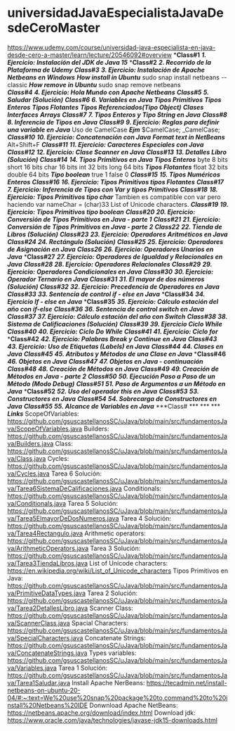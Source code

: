 # universidadJavaEspecialistaJavaDesdeCeroMaster
https://www.udemy.com/course/universidad-java-especialista-en-java-desde-cero-a-master/learn/lecture/20546092#overview
***Class#1**
    ***1. Ejercicio: Instalación del JDK de Java 15***
***Class#2**
    ***2. Recorrido de la Plataforma de Udemy***
***Class#3***
    ***3. Ejercicio: Instalación de Apache Netbeans en Windows***
       ***How install in Ubuntu***
           sudo snap install netbeans --classic
        ***How remove in Ubuntu***
           sudo snap remove netbeans    
***Class#4***
    ***4. Ejercicio: Hola Mundo con Apache Netbeans***
***Class#5***
    ***5. Saludar (Solución)***
***Class#6***
    ***6. Variables en Java***
        ***Tipos Primitivos***
            ***Tipos Enteros***
            ***Tipos Flotantes***
        ***Tipos Referenciados(Tipo Object)***
            ***Clases***
            ***Interfaces***
            ***Arrays***
***Class#7***
    ***7. Tipos Enteros y Tipo String en Java***
***Class#8***
    ***8. Inferencia de Tipos en Java***
***Class#9***
    ***9. Ejercicio: Reglas para definir una variable en Java***
        Uso de CamelCase
        ***Ejm***
            $CamelCase;
            _CamelCase;
***Class#10***
    ***10. Ejercicio: Concatenación con Java***
        ***Format text in NetBeans***
            Alt+Shift+F
***Class#11***
    ***11. Ejercicio: Caracteres Especiales con Java***
***Class#12***
    ***12. Ejercicio: Clase Scanner en Java***
***Class#13***
    ***13. Detalles Libro (Solución)***
***Class#14***
    ***14. Tipos Primitivos en Java***
        ***Tipos Enteros***
            byte
                8 bits
            short
                16 bits
            char
                16 bits
            int
                32 bits
            long
                64 bits
        ***Tipos Flotantes***
            float
                32 bits
            double
                64 bits
        ***Tipo boolean***
            true
                1
            false
                0
***Class#15***
    ***15. Tipos Numéricos Enteros***
***Class#16***
    ***16. Ejercicio: Tipos Primitivos tipos Flotantes***
***Class#17***
    ***7. Ejercicio: Inferencia de Tipos con Var y tipos Primitivos***
***Class#18***
    ***18. Ejercicio: Tipos Primitivos tipo char***
        Tambien es compatible con var pero haciendo var nameChar = (char)33
        List of Unicode characters.
***Class#19***
    ***19. Ejercicio: Tipos Primitivos tipo boolean***
***Class#20***
    ***20. Ejercicio: Conversión de Tipos Primitivos en Java - parte 1***
***Class#21***
    ***21. Ejercicio: Conversión de Tipos Primitivos en Java - parte 2***
***Class22***
    ***22. Tienda de Libros (Solución)***
***Class#23***
    ***23. Ejercicio: Operadores Aritméticos en Java***
***Class#24***
    ***24. Rectángulo (Solución)***
***Class#25***
    ***25. Ejercicio: Operadores de Asignación en Java***
***Class26***
    ***26. Ejercicio: Operadores Unarios en Java***
***Class#27**
    ***27. Ejercicio: Operadores de Igualdad y Relacionales en Java***
***Class#28***
    ***28. Ejercicio: Operadores Relacionales***
***Class#29***
    ***29. Ejercicio: Operadores Condicionales en Java***
***Class#30***
    ***30. Ejercicio: Operador Ternario en Java***
***Class#31***
    ***31. El mayor de dos números (Solución)***
***Class#32***
    ***32. Ejercicio: Precedencia de Operadores en Java***
***Class#33***
    ***33. Sentencia de control if - else en Java***
***Class#34**
    ***34. Ejercicio If - else en Java***
***Class#35**
    ***35. Ejercicio: Cálculo estación del año con if-else***
***Class#36***
    ***36. Sentencia de control switch en Java***
***Class#37***
    ***37. Ejercicio: Cálculo estación del año con Switch***
***Class#38***
    ***38. Sistema de Calificaciones (Solución)***
***Class#39***
    ***39. Ejercicio Ciclo While***
***Class#40***
    ***40. Ejercicio: Ciclo Do While***
***Class#41***
    ***41. Ejercicio: Ciclo for***
***Class#42**
    ***42. Ejercicio: Palabras Break y Continue en Java***
***Class#43***
    ***43. Ejercicio: Uso de Etiquetas (Labels) en Java***
***Class#44***
    ***44. Clases en Java***
***Class#45***
    ***45. Atributos y Métodos de una Clase en Java***
***Class#46**
    ***46. Objetos en Java***
***Class#47***
    ***47. Objetos en Java - continuación***
***Class#48***
    ***48. Creación de Métodos en Java***
***Class#49***
    ***49. Creación de Métodos en Java - parte 2***
***Class#50***
    ***50. Ejecución Paso a Paso de un Método (Modo Debug)***
***Class#51***
    ***51. Paso de Argumentos a un Método en Java***
***Class#52**
    ***52. Uso del operador this en Java***
***Class#53***
    ***53. Constructores en Java***
***Class#54***
    ***54. Sobrecarga de Constructores en Java***
***Class#55***
    ***55. Alcance de Variables en Java***
***Class#  ***
    *** ***
***Links***
    ScopeOfVariables:
        https://github.com/gsuscastellanosSC/uJava/blob/main/src/fundamentosJava/ScopeOfVariables.java
    Builders:
        https://github.com/gsuscastellanosSC/uJava/blob/main/src/fundamentosJava/Builders.java
    Class:
        https://github.com/gsuscastellanosSC/uJava/blob/main/src/fundamentosJava/Class.java
    Cycles:
        https://github.com/gsuscastellanosSC/uJava/blob/main/src/fundamentosJava/Cycles.java
    Tarea 6 Solución:
        https://github.com/gsuscastellanosSC/uJava/blob/main/src/fundamentosJava/Tarea6SistemaDeCalificaciones.java
    Conditionals:
        https://github.com/gsuscastellanosSC/uJava/blob/main/src/fundamentosJava/Conditionals.java
    Tarea 5 Solución:
        https://github.com/gsuscastellanosSC/uJava/blob/main/src/fundamentosJava/Tarea5ElmayorDeDosNumeros.java
    Tarea 4 Solución:
        https://github.com/gsuscastellanosSC/uJava/blob/main/src/fundamentosJava/Tarea4Rectangulo.java
    Arithmetic operators:
        https://github.com/gsuscastellanosSC/uJava/blob/main/src/fundamentosJava/ArithmeticOperators.java
    Tarea 3 Solución:
        https://github.com/gsuscastellanosSC/uJava/blob/main/src/fundamentosJava/Tarea3TiendaLibros.java
    List of Unicode characters:
        https://en.wikipedia.org/wiki/List_of_Unicode_characters
    Tipos Primitivos en Java:
        https://github.com/gsuscastellanosSC/uJava/blob/main/src/fundamentosJava/PrimitiveDataTypes.java
    Tarea 2 Solución:
        https://github.com/gsuscastellanosSC/uJava/blob/main/src/fundamentosJava/Tarea2DetallesLibro.java
    Scanner Class:
        https://github.com/gsuscastellanosSC/uJava/blob/main/src/fundamentosJava/ScannerClass.java
    Spacial Characters:
        https://github.com/gsuscastellanosSC/uJava/blob/main/src/fundamentosJava/SpecialCharacters.java
    Concatenate Strings:
        https://github.com/gsuscastellanosSC/uJava/blob/main/src/fundamentosJava/ConcatenateStrings.java
    Types variables:
        https://github.com/gsuscastellanosSC/uJava/blob/main/src/fundamentosJava/Variables.java
    Tarea 1 Solución:
        https://github.com/gsuscastellanosSC/uJava/blob/main/src/fundamentosJava/Tarea1Saludar.java
    Install Apache NerBeans:
        https://tecadmin.net/install-netbeans-on-ubuntu-20-04/#:~:text=We%20use%20snap%20package%20to,command%20to%20install%20Netbeans%20IDE
    Donwnload Apache NetBeans:
        https://netbeans.apache.org/download/index.html
    Download jdk:
        https://www.oracle.com/java/technologies/javase-jdk15-downloads.html